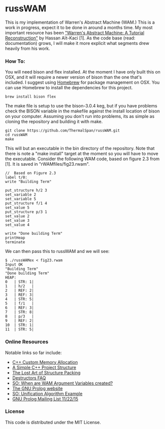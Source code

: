 # russWAM

This is my implementation of Warren's Abstract Machine (WAM.) This is a work in progress, expect it to be done in around a months time. My most important resource has been <a href="http://wambook.sourceforge.net">"Warren's Abstract Machine: A Tutorial Reconstruction"</a> by Hassan Aït-Kaci [1]. As the code base (read: documentation) grows, I will make it more explicit what segments drew heavily from his work.  

### How To:
You will need bison and flex installed. At the moment I have only built this on OSX, and it will require a newer version of bison than the one that's included. I suggest using <a href="http://brew.sh">Homebrew</a> for package management on OSX. You can use Homebrew to install the dependencies for this project.
```
brew install bison flex
```
The make file is setup to use the bison-3.0.4 keg, but if you have problems check the BISON variable in the makefile against the install location of bison on your computer. Assuming you don't run into problems, its as simple as cloning the repository and building it with make. 
```
git clone https://github.com/ThermalSpan/russWAM.git
cd russWAM
make
```
This will but an executable in the bin directory of the repository. Note that there is note a "make install" target at the moment so you will have to move the executable. Consider the following WAM code, based on figure 2.3 from [1]. It is saved in "rWAMfiles/fig23.rwam".
```
//  Based on Figure 2.3
label t/0:
write "Building Term"

put_structure h/2 3
set_variable 2
set_variable 5
put_structure f/1 4
set_value 5
put_structure p/3 1
set_value 2
set_value 3
set_value 4

write "Done building Term"
printHeap
terminate
```
We can then pass this to russWAM and we will see:
```
$ ./russWAMex < fig23.rwam
Input OK
"Building Term"
"Done building Term"
HEAP:
0	| STR: 1|
1	| h/2	|
2	| REF: 2|
3	| REF: 3|
4	| STR: 5|
5	| f/1	|
6	| REF: 3|
7	| STR: 8|
8	| p/3	|
9	| REF: 2|
10	| STR: 1|
11	| STR: 5|

```


### Online Resources

Notable links so far include:

<ul>
<li><a href="http://www.gamedev.net/page/resources/_/technical/general-programming/c-custom-memory-allocation-r3010"> C++ Custom Memory Allocation </a></li>
<li><a href="http://hiltmon.com/blog/2013/07/03/a-simple-c-plus-plus-project-structure/"> A Simple C++ Project Structure </a></li>
<li><a href="http://www.catb.org/esr/structure-packing/"> The Lost Art of Structure Packing </a></li>
<li><a href="https://isocpp.org/wiki/faq/dtors#overview-dtors"> Destructors FAQ </a></li>
<li><a href="http://stackoverflow.com/questions/18260876/in-a-warrens-abstract-machine-where-are-argument-variables-created"> SO: When are WAM Argument Variables created? </a></li>
<li><a href="http://www.gprolog.org/"> The GNU Prolog website </a></li>
<li><a href="http://stackoverflow.com/questions/19459516/unification-algorithm-example-in-wam-warrens-abstract-machine"> SO: Unification Algorithm Example </a></li>
<li><a href="http://lists.gnu.org/archive/html/users-prolog/2015-11/threads.html">GNU Prolog Mailing List 11/22/15</a></li>
</ul>

### License

This code is distributed under the MIT License. 
